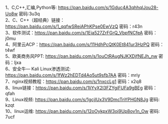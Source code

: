 1、C,C++,汇编,Python等: https://pan.baidu.com/s/1Gduc4A3qhhqlJou28-Uo8w 密码:3u3q  
2、C、C++（超经典）链接：https://pan.baidu.com/s/1_qqfwSReiAPhKPse0EwVzQ 密码：r43n  
3、软件测试：https://pan.baidu.com/s/1Eja527ZrFGrQ_VbpfNCfeA 密码：j0mu  
4、阿里云ACP：https://pan.baidu.com/s/11HdhPcQtK0Et841ur3HzPQ 密码：t4wf  
5、欧美商务风PPT: https://pan.baidu.com/s/1ouCtRAugNJKXDjfNEJh_nw 密码：ljxa    
6、安全牛— Kali Linux渗透测试: https://pan.baidu.com/s/1fWz2hEDTd4Ao5ut9sfb7AA 密码：mriy  
7、nginx视频教程：https://pan.baidu.com/s/1nxccLg1 密码：x2q8  
8、linux链接：https://pan.baidu.com/s/1liYyX2l3FZYgiFUFa9gBEg 密码：qfah  
9、Linux视频: https://pan.baidu.com/s/1gcjIUx3V9DmcTnYPHGN8Jg 密码: kzqt  
10、linux运维: https://pan.baidu.com/s/12oOykpxW3oj9Up8ov1n_Ow 密码: 7ucf  
